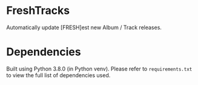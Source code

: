 # FreshTracks
Automatically update [FRESH]est new Album / Track releases.

# Dependencies
Built using Python 3.8.0 (in Python venv).
Please refer to `requirements.txt` to view the full list of dependencies used.
